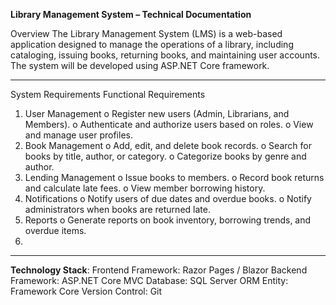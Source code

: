 **Library Management System – Technical Documentation** 

Overview
The Library Management System (LMS) is a web-based application designed to manage the operations of a library, including cataloging, issuing books, returning books, and maintaining user accounts. The system will be developed using ASP.NET Core framework.

________________________________________

System Requirements
Functional Requirements
1.  User Management
    o Register new users (Admin, Librarians, and Members).
    o Authenticate and authorize users based on roles.
    o View and manage user profiles.
2.  Book Management
    o Add, edit, and delete book records.
    o Search for books by title, author, or category.
    o Categorize books by genre and author.
3.  Lending Management
    o Issue books to members.
    o Record book returns and calculate late fees.
    o View member borrowing history.
4.  Notifications
    o Notify users of due dates and overdue books.
    o Notify administrators when books are returned late.
5.  Reports
    o Generate reports on book inventory, borrowing trends, and overdue items.
 1. 
________________________________________
**Technology Stack**:
Frontend Framework: Razor Pages / Blazor
Backend Framework: ASP.NET Core MVC
Database: SQL Server
ORM Entity: Framework Core
Version Control: Git